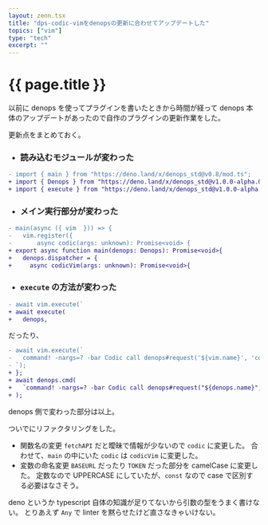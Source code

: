 ```yaml
---
layout: zenn.tsx
title: "dps-codic-vimをdenopsの更新に合わせてアップデートした"
topics: ["vim"]
type: "tech"
excerpt: ""
---
```


# {{ page.title }}

以前に denops を使ってプラグインを書いたときから時間が経って denops 本体のアップデートがあったので自作のプラグインの更新作業をした。

更新点をまとめておく。

- ### 読み込むモジュールが変わった

```diff
- import { main } from "https://deno.land/x/denops_std@v0.8/mod.ts";
+ import { Denops } from "https://deno.land/x/denops_std@v1.0.0-alpha.0/mod.ts";
+ import { execute } from "https://deno.land/x/denops_std@v1.0.0-alpha.0/helper/mod.ts";
```

- ### メイン実行部分が変わった

```diff
- main(async ({ vim  })) => {
-   vim.register({
-       async codic(args: unknown): Promise<void> {
+ export async function main(denops: Denops): Promise<void>{
+   denops.dispatcher = {
+     async codicVim(args: unknown): Promise<void>{
```

- ### `execute` の方法が変わった

```diff
- await vim.execute(`
+ await execute(
+   denops,
```

だったり、

```diff
- await vim.execute(`
-   command! -nargs=? -bar Codic call denops#request('${vim.name}', 'codic', [<q-args>])
- `);
+ };
+ await denops.cmd(
+   `command! -nargs=? -bar Codic call denops#request("${denops.name}", "codicVim", [<q-args>])`,
+ );
```

denops 側で変わった部分は以上。

ついでにリファクタリングをした。

- 関数名の変更
  `fetchAPI` だと曖昧で情報が少ないので `codic` に変更した。
  合わせて、`main` の中にいた `codic` は `codicVim` に変更した。
- 変数の命名変更
  `BASEURL` だったり `TOKEN` だった部分を camelCase に変更した。
  定数なので UPPERCASE にしていたが、`const` なので case で区別する必要はなさそう。

deno というか typescript 自体の知識が足りてないから引数の型をうまく書けない。
とりあえず `Any` で linter を黙らせたけど直さなきゃいけない。

